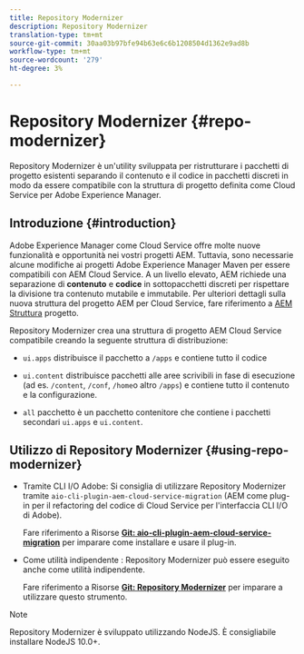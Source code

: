 ```yaml
---
title: Repository Modernizer
description: Repository Modernizer
translation-type: tm+mt
source-git-commit: 30aa03b97bfe94b63e6c6b1208504d1362e9ad8b
workflow-type: tm+mt
source-wordcount: '279'
ht-degree: 3%

---
```



# Repository Modernizer {#repo-modernizer}

Repository Modernizer è un&#39;utility sviluppata per ristrutturare i pacchetti di progetto esistenti separando il contenuto e il codice in pacchetti discreti in modo da essere compatibile con la struttura di progetto definita come Cloud Service per Adobe Experience Manager.

## Introduzione {#introduction}

Adobe Experience Manager come Cloud Service offre molte nuove funzionalità e opportunità nei vostri progetti AEM. Tuttavia, sono necessarie alcune modifiche ai progetti Adobe Experience Manager Maven per essere compatibili con AEM Cloud Service. A un livello elevato, AEM richiede una separazione di **contenuto** e **codice** in sottopacchetti discreti per rispettare la divisione tra contenuto mutabile e immutabile. Per ulteriori dettagli sulla nuova struttura del progetto AEM per Cloud Service, fare riferimento a [AEM Struttura](https://docs.adobe.com/content/help/it-IT/experience-manager-cloud-service/implementing/developing/aem-project-content-package-structure.html) progetto.

Repository Modernizer crea una struttura di progetto AEM Cloud Service compatibile creando la seguente struttura di distribuzione:

* `ui.apps` distribuisce il pacchetto a `/apps` e contiene tutto il codice

* `ui.content` distribuisce pacchetti alle aree scrivibili in fase di esecuzione (ad es. `/content`, `/conf`, `/home`o altro `/apps`) e contiene tutto il contenuto e la configurazione.

* `all` pacchetto è un pacchetto contenitore che contiene i pacchetti secondari `ui.apps` e `ui.content`.

## Utilizzo di Repository Modernizer {#using-repo-modernizer}

* Tramite CLI I/O  Adobe: Si consiglia di utilizzare Repository Modernizer tramite `aio-cli-plugin-aem-cloud-service-migration` (AEM come plug-in per il refactoring del codice di Cloud Service per l&#39;interfaccia CLI I/O di  Adobe).

   Fare riferimento a Risorse **[Git: aio-cli-plugin-aem-cloud-service-migration](https://github.com/adobe/aio-cli-plugin-aem-cloud-service-migration#introduction)** per imparare come installare e usare il plug-in.

* Come utilità indipendente : Repository Modernizer può essere eseguito anche come utilità indipendente.

   Fare riferimento a Risorse **[Git: Repository Modernizer](https://github.com/adobe/aem-cloud-service-source-migration/tree/master/packages/repository-modernizer)** per imparare a utilizzare questo strumento.

>[!NOTE]
>Repository Modernizer è sviluppato utilizzando NodeJS. È consigliabile installare NodeJS 10.0+.